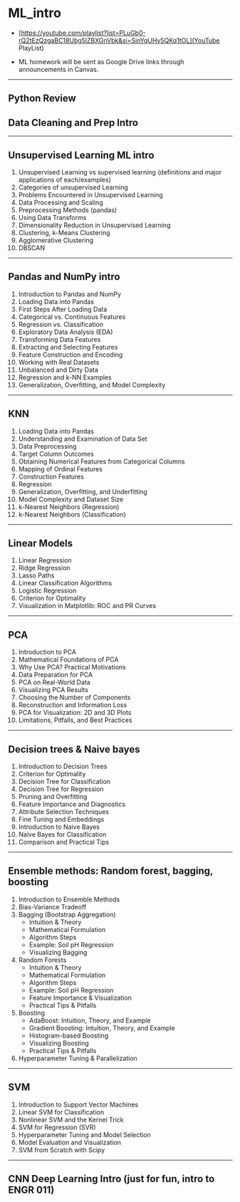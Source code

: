 # ML_intro

* [https://youtube.com/playlist?list=PLuGb0-rQ2tEzQzgaBC18Ubg5lZBXGnVbk&si=SinYqUHv5QKq1tOL](YouTube PlayList)
  
* ML homework will be sent as Google Drive links through announcements in Canvas.
----------------------------------------------------------------------
Python Review
----------------------------------------------------------------------
Data Cleaning and Prep Intro
----------------------------------------------------------------------
----------------------------------------------------------------------
Unsupervised Learning ML intro 
----------------------------------------------------------------------
1. Unsupervised Learning vs supervised learning (definitions and major applications of each/examples)
2. Categories of unsupervised Learning
3. Problems Encountered in Unsupervised Learning
4. Data Processing and Scaling
5. Preprocessing Methods (pandas)
6. Using Data Transforms
7. Dimensionality Reduction in Unsupervised Learning
8. Clustering, k-Means Clustering
9. Agglomerative Clustering
10. DBSCAN

----------------------------------------------------------------------
Pandas and NumPy intro
----------------------------------------------------------------------
1. Introduction to Pandas and NumPy
2. Loading Data into Pandas
3. First Steps After Loading Data
4. Categorical vs. Continuous Features
5. Regression vs. Classification
6. Exploratory Data Analysis (EDA)
7. Transforming Data Features
8. Extracting and Selecting Features
9. Feature Construction and Encoding
10. Working with Real Datasets
11. Unbalanced and Dirty Data
12. Regression and k-NN Examples
13. Generalization, Overfitting, and Model Complexity

----------------------------------------------------------------------
KNN
----------------------------------------------------------------------
1. Loading Data into Pandas
2. Understanding and Examination of Data Set
3. Data Preprocessing
4. Target Column Outcomes
5. Obtaining Numerical Features from Categorical Columns
6. Mapping of Ordinal Features
7. Construction Features
8. Regression
9. Generalization, Overfitting, and Underfitting
10. Model Complexity and Dataset Size
11. k-Nearest Neighbors (Regression)
12. k-Nearest Neighbors (Classification)

----------------------------------------------------------------------
Linear Models
----------------------------------------------------------------------
1. Linear Regression
2. Ridge Regression
3. Lasso Paths
4. Linear Classification Algorithms
5. Logistic Regression
6. Criterion for Optimality
7. Visualization in Matplotlib: ROC and PR Curves

----------------------------------------------------------------------
PCA
----------------------------------------------------------------------
1. Introduction to PCA
2. Mathematical Foundations of PCA
3. Why Use PCA? Practical Motivations
4. Data Preparation for PCA
5. PCA on Real-World Data
6. Visualizing PCA Results
7. Choosing the Number of Components
8. Reconstruction and Information Loss
9. PCA for Visualization: 2D and 3D Plots
10. Limitations, Pitfalls, and Best Practices

----------------------------------------------------------------------
Decision trees & Naive bayes
----------------------------------------------------------------------
1. Introduction to Decision Trees
2. Criterion for Optimality
3. Decision Tree for Classification
4. Decision Tree for Regression
5. Pruning and Overfitting
6. Feature Importance and Diagnostics
7. Attribute Selection Techniques
8. Fine Tuning and Embeddings
9. Introduction to Naive Bayes
10. Naive Bayes for Classification
11. Comparison and Practical Tips

----------------------------------------------------------------------
Ensemble methods: Random forest, bagging, boosting
----------------------------------------------------------------------
1. Introduction to Ensemble Methods
2. Bias-Variance Tradeoff
3. Bagging (Bootstrap Aggregation)
    - Intuition & Theory
    - Mathematical Formulation
    - Algorithm Steps
    - Example: Soil pH Regression
    - Visualizing Bagging
4. Random Forests
    - Intuition & Theory
    - Mathematical Formulation
    - Algorithm Steps
    - Example: Soil pH Regression
    - Feature Importance & Visualization
    - Practical Tips & Pitfalls
5. Boosting
    - AdaBoost: Intuition, Theory, and Example
    - Gradient Boosting: Intuition, Theory, and Example
    - Histogram-based Boosting
    - Visualizing Boosting
    - Practical Tips & Pitfalls
6. Hyperparameter Tuning & Parallelization

----------------------------------------------------------------------
SVM
----------------------------------------------------------------------
1. Introduction to Support Vector Machines
2. Linear SVM for Classification
3. Nonlinear SVM and the Kernel Trick
4. SVM for Regression (SVR)
5. Hyperparameter Tuning and Model Selection
6. Model Evaluation and Visualization
7. SVM from Scratch with Scipy

----------------------------------------------------------------------
CNN Deep Learning Intro (just for fun, intro to ENGR 011)
----------------------------------------------------------------------

